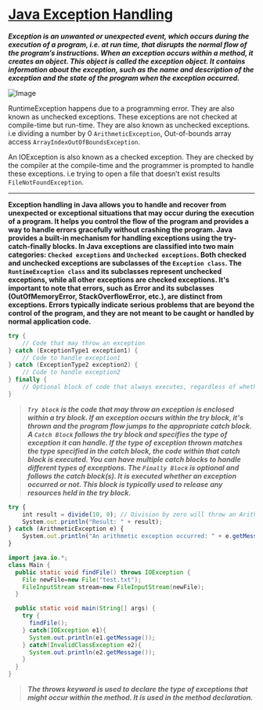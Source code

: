 # [Java Exception Handling]()

**_Exception is an unwanted or unexpected event, which occurs during the execution of a program, i.e. at run time, that disrupts the normal flow of the program’s instructions. When an exception occurs within a method, it creates an object. This object is called the exception object. It contains information about the exception, such as the name and description of the exception and the state of the program when the exception occurred._**

![Image](https://cdn.programiz.com/sites/tutorial2program/files/ExceptionHierarchy.png)

RuntimeException happens due to a programming error. They are also known as unchecked exceptions. These exceptions are not checked at compile-time but run-time. They are also known as unchecked exceptions. i.e dividing a number by 0 `ArithmeticException`, Out-of-bounds array access `ArrayIndexOutOfBoundsException`.

An IOException is also known as a checked exception. They are checked by the compiler at the compile-time and the programmer is prompted to handle these exceptions. i.e trying to open a file that doesn’t exist results `FileNotFoundException`.

---

**Exception handling in Java allows you to handle and recover from unexpected or exceptional situations that may occur during the execution of a program. It helps you control the flow of the program and provides a way to handle errors gracefully without crashing the program. Java provides a built-in mechanism for handling exceptions using the try-catch-finally blocks. In Java exceptions are classified into two main categories: `Checked exceptions` and `Unchecked exceptions`. Both checked and unchecked exceptions are subclasses of the `Exception class`. The `RuntimeException class` and its subclasses represent unchecked exceptions, while all other exceptions are checked exceptions. It's important to note that errors, such as Error and its subclasses (OutOfMemoryError, StackOverflowError, etc.), are distinct from exceptions. Errors typically indicate serious problems that are beyond the control of the program, and they are not meant to be caught or handled by normal application code.**

```java
try {
    // Code that may throw an exception
} catch (ExceptionType1 exception1) {
    // Code to handle exception1
} catch (ExceptionType2 exception2) {
    // Code to handle exception2
} finally {
    // Optional block of code that always executes, regardless of whether an exception occurred or not
}
```

> **_`Try block` is the code that may throw an exception is enclosed within a try block. If an exception occurs within the try block, it's thrown and the program flow jumps to the appropriate catch block. A `Catch Block` follows the try block and specifies the type of exception it can handle. If the type of exception thrown matches the type specified in the catch block, the code within that catch block is executed. You can have multiple catch blocks to handle different types of exceptions. The `Finally Block` is optional and follows the catch block(s). It is executed whether an exception occurred or not. This block is typically used to release any resources held in the try block._**

```ts
try {
    int result = divide(10, 0); // Division by zero will throw an ArithmeticException
    System.out.println("Result: " + result);
} catch (ArithmeticException e) {
    System.out.println("An arithmetic exception occurred: " + e.getMessage());
}
```

```java
import java.io.*;
class Main {
  public static void findFile() throws IOException {
    File newFile=new File("test.txt");
    FileInputStream stream=new FileInputStream(newFile);
  }

  public static void main(String[] args) {
    try {
      findFile();
    } catch(IOException e1){
      System.out.println(e1.getMessage());
    } catch(InvalidClassException e2){
      System.out.println(e2.getMessage());
    }
  }
}
```

> **_The throws keyword is used to declare the type of exceptions that might occur within the method. It is used in the method declaration._**
